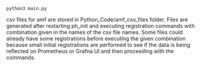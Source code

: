 ```
python3 main.py
```
csv files for amf are stored in Python_Code/amf_csv_files folder. Files are generated after restarting ph_init and executing registration commands with combination given in the names of the csv file names. Some files could already have some registrations before executing the given combination because small initial registrations are performed to see if the data is being reflected on Prometheus or Grafna UI and then proceeding with the commands.
